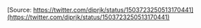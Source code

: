 [Source: https://twitter.com/diprjk/status/1503723250513170441](https://twitter.com/diprjk/status/1503723250513170441)